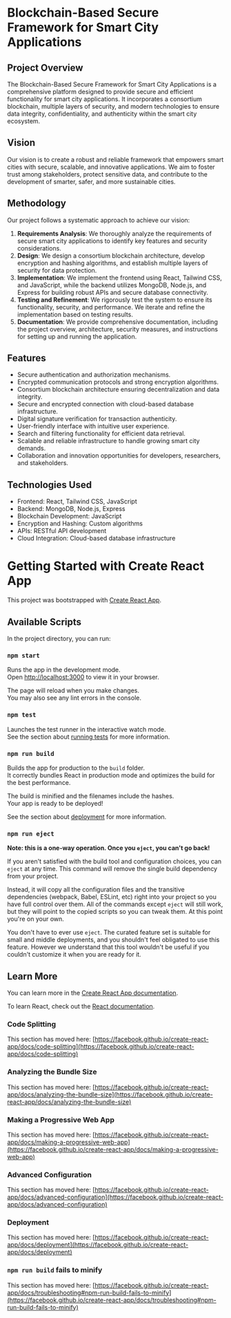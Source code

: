 # Blockchain-Based Secure Framework for Smart City Applications



## Project Overview
The Blockchain-Based Secure Framework for Smart City Applications is a comprehensive platform designed to provide secure and efficient functionality for smart city applications. It incorporates a consortium blockchain, multiple layers of security, and modern technologies to ensure data integrity, confidentiality, and authenticity within the smart city ecosystem.

## Vision
Our vision is to create a robust and reliable framework that empowers smart cities with secure, scalable, and innovative applications. We aim to foster trust among stakeholders, protect sensitive data, and contribute to the development of smarter, safer, and more sustainable cities.

## Methodology
Our project follows a systematic approach to achieve our vision:
1. **Requirements Analysis**: We thoroughly analyze the requirements of secure smart city applications to identify key features and security considerations.
2. **Design**: We design a consortium blockchain architecture, develop encryption and hashing algorithms, and establish multiple layers of security for data protection.
3. **Implementation**: We implement the frontend using React, Tailwind CSS, and JavaScript, while the backend utilizes MongoDB, Node.js, and Express for building robust APIs and secure database connectivity.
4. **Testing and Refinement**: We rigorously test the system to ensure its functionality, security, and performance. We iterate and refine the implementation based on testing results.
5. **Documentation**: We provide comprehensive documentation, including the project overview, architecture, security measures, and instructions for setting up and running the application.

## Features
- Secure authentication and authorization mechanisms.
- Encrypted communication protocols and strong encryption algorithms.
- Consortium blockchain architecture ensuring decentralization and data integrity.
- Secure and encrypted connection with cloud-based database infrastructure.
- Digital signature verification for transaction authenticity.
- User-friendly interface with intuitive user experience.
- Search and filtering functionality for efficient data retrieval.
- Scalable and reliable infrastructure to handle growing smart city demands.
- Collaboration and innovation opportunities for developers, researchers, and stakeholders.

## Technologies Used
- Frontend: React, Tailwind CSS, JavaScript
- Backend: MongoDB, Node.js, Express
- Blockchain Development: JavaScript
- Encryption and Hashing: Custom algorithms
- APIs: RESTful API development
- Cloud Integration: Cloud-based database infrastructure



# Getting Started with Create React App

This project was bootstrapped with [Create React App](https://github.com/facebook/create-react-app).

## Available Scripts

In the project directory, you can run:

### `npm start`

Runs the app in the development mode.\
Open [http://localhost:3000](http://localhost:3000) to view it in your browser.

The page will reload when you make changes.\
You may also see any lint errors in the console.

### `npm test`

Launches the test runner in the interactive watch mode.\
See the section about [running tests](https://facebook.github.io/create-react-app/docs/running-tests) for more information.

### `npm run build`

Builds the app for production to the `build` folder.\
It correctly bundles React in production mode and optimizes the build for the best performance.

The build is minified and the filenames include the hashes.\
Your app is ready to be deployed!

See the section about [deployment](https://facebook.github.io/create-react-app/docs/deployment) for more information.

### `npm run eject`

**Note: this is a one-way operation. Once you `eject`, you can't go back!**

If you aren't satisfied with the build tool and configuration choices, you can `eject` at any time. This command will remove the single build dependency from your project.

Instead, it will copy all the configuration files and the transitive dependencies (webpack, Babel, ESLint, etc) right into your project so you have full control over them. All of the commands except `eject` will still work, but they will point to the copied scripts so you can tweak them. At this point you're on your own.

You don't have to ever use `eject`. The curated feature set is suitable for small and middle deployments, and you shouldn't feel obligated to use this feature. However we understand that this tool wouldn't be useful if you couldn't customize it when you are ready for it.

## Learn More

You can learn more in the [Create React App documentation](https://facebook.github.io/create-react-app/docs/getting-started).

To learn React, check out the [React documentation](https://reactjs.org/).

### Code Splitting

This section has moved here: [https://facebook.github.io/create-react-app/docs/code-splitting](https://facebook.github.io/create-react-app/docs/code-splitting)

### Analyzing the Bundle Size

This section has moved here: [https://facebook.github.io/create-react-app/docs/analyzing-the-bundle-size](https://facebook.github.io/create-react-app/docs/analyzing-the-bundle-size)

### Making a Progressive Web App

This section has moved here: [https://facebook.github.io/create-react-app/docs/making-a-progressive-web-app](https://facebook.github.io/create-react-app/docs/making-a-progressive-web-app)

### Advanced Configuration

This section has moved here: [https://facebook.github.io/create-react-app/docs/advanced-configuration](https://facebook.github.io/create-react-app/docs/advanced-configuration)

### Deployment

This section has moved here: [https://facebook.github.io/create-react-app/docs/deployment](https://facebook.github.io/create-react-app/docs/deployment)

### `npm run build` fails to minify

This section has moved here: [https://facebook.github.io/create-react-app/docs/troubleshooting#npm-run-build-fails-to-minify](https://facebook.github.io/create-react-app/docs/troubleshooting#npm-run-build-fails-to-minify)
